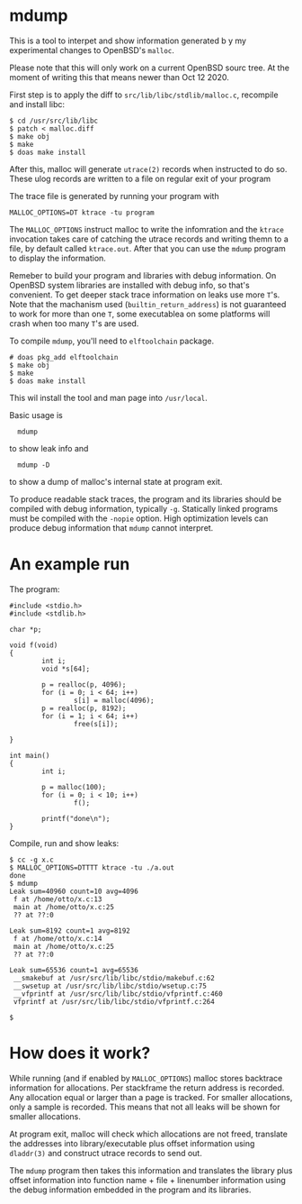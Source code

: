 # mdump

This is a tool to interpet and show information generated b y my experimental
changes to OpenBSD's `malloc`. 

Please note that this will only work on a current OpenBSD sourc tree. At the moment of
writing this that means newer than Oct 12 2020.

First step is to apply the diff to `src/lib/libc/stdlib/malloc.c`, recompile and install libc:
```
$ cd /usr/src/lib/libc
$ patch < malloc.diff
$ make obj
$ make
$ doas make install
```
After this, malloc will generate `utrace(2)` records when instructed to do so.
These ulog records are written to a file on regular exit of your program

The trace file is generated by running your program with

```
MALLOC_OPTIONS=DT ktrace -tu program
```
The `MALLOC_OPTIONS` instruct malloc to write the infomration and the `ktrace` invocation 
takes care of catching the utrace records and writing themn to a file, by
default called `ktrace.out`. After that you can use the `mdump` program to
display the information.

Remeber to build your program and libraries with debug information.
On OpenBSD system libraries are installed with debug info, so that's
convenient.  To get deeper stack trace information on leaks use
more `T`'s. Note that the machanism used (`builtin_return_address`)
is not guaranteed to work for more than one `T`, some executablea
on some platforms will crash when too many `T`'s are used.

To compile `mdump`, you'll need to `elftoolchain` package. 
```
# doas pkg_add elftoolchain
$ make obj
$ make
$ doas make install
```
This wil install the tool and man page into `/usr/local`.

Basic usage is
```
  mdump
```
to show leak info and
```
  mdump -D
```
to show a dump of malloc's internal state at program exit.

To produce readable stack traces, the program and its libraries should be
compiled with debug information, typically `-g`.
Statically linked programs must be compiled with the
`-nopie` option.
High optimization levels can produce debug information that
`mdump`
cannot interpret.

# An example run
The program:
```
#include <stdio.h>
#include <stdlib.h>

char *p;

void f(void)
{
        int i;
        void *s[64];

        p = realloc(p, 4096);
        for (i = 0; i < 64; i++)
                s[i] = malloc(4096);
        p = realloc(p, 8192);
        for (i = 1; i < 64; i++)
                free(s[i]);

}

int main()
{
        int i;

        p = malloc(100);
        for (i = 0; i < 10; i++)
                f();

        printf("done\n");
}
```
Compile, run and show leaks:
```
$ cc -g x.c 
$ MALLOC_OPTIONS=DTTTT ktrace -tu ./a.out 
done
$ mdump
Leak sum=40960 count=10 avg=4096
 f at /home/otto/x.c:13
 main at /home/otto/x.c:25
 ?? at ??:0

Leak sum=8192 count=1 avg=8192
 f at /home/otto/x.c:14
 main at /home/otto/x.c:25
 ?? at ??:0

Leak sum=65536 count=1 avg=65536
 __smakebuf at /usr/src/lib/libc/stdio/makebuf.c:62
 __swsetup at /usr/src/lib/libc/stdio/wsetup.c:75
 __vfprintf at /usr/src/lib/libc/stdio/vfprintf.c:460
 vfprintf at /usr/src/lib/libc/stdio/vfprintf.c:264

$
```

# How does it work?

While running (and if enabled by `MALLOC_OPTIONS`) malloc
stores backtrace information for allocations. 
Per stackframe the return address is recorded.
Any allocation equal or larger than a page is tracked. For smaller allocations,
only a sample is recorded. This means that not all leaks will be shown for smaller allocations.

At program exit, malloc will check which allocations are not freed,
translate the addresses into library/executable plus offset information
using `dladdr(3)` and construct utrace records to send out.

The `mdump` program then takes this information and translates the library
plus offset information into function name + file + linenumber information using
the debug information embedded in the program and its libraries.

